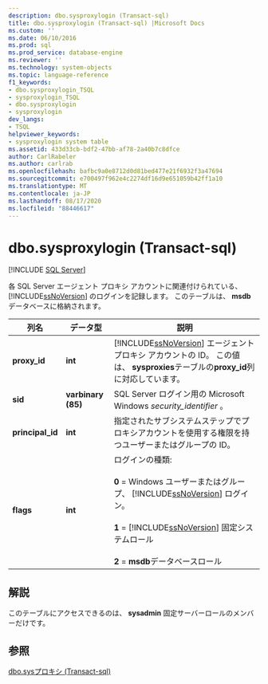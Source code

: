```yaml
---
description: dbo.sysproxylogin (Transact-sql)
title: dbo.sysproxylogin (Transact-sql) |Microsoft Docs
ms.custom: ''
ms.date: 06/10/2016
ms.prod: sql
ms.prod_service: database-engine
ms.reviewer: ''
ms.technology: system-objects
ms.topic: language-reference
f1_keywords:
- dbo.sysproxylogin_TSQL
- sysproxylogin_TSQL
- dbo.sysproxylogin
- sysproxylogin
dev_langs:
- TSQL
helpviewer_keywords:
- sysproxylogin system table
ms.assetid: 433d33cb-bdf2-47bb-af78-2a40b7c8dfce
author: CarlRabeler
ms.author: carlrab
ms.openlocfilehash: bafbc9a0e8712d0d81bed477e21f6932f3a47694
ms.sourcegitcommit: e700497f962e4c2274df16d9e651059b42ff1a10
ms.translationtype: MT
ms.contentlocale: ja-JP
ms.lasthandoff: 08/17/2020
ms.locfileid: "88446617"
---
```

# <a name="dbosysproxylogin-transact-sql"></a>dbo.sysproxylogin (Transact-sql)
[!INCLUDE [SQL Server](../../includes/applies-to-version/sqlserver.md)]

  各 SQL Server エージェント プロキシ アカウントに関連付けられている、[!INCLUDE[ssNoVersion](../../includes/ssnoversion-md.md)] のログインを記録します。 このテーブルは、 **msdb** データベースに格納されます。  
  
|列名|データ型|説明|  
|-----------------|---------------|-----------------|  
|**proxy_id**|**int**|[!INCLUDE[ssNoVersion](../../includes/ssnoversion-md.md)] エージェント プロキシ アカウントの ID。 この値は、 **sysproxies**テーブルの**proxy_id**列に対応しています。|  
|**sid**|**varbinary (85)**|SQL Server ログイン用の Microsoft Windows *security_identifier* 。|  
|**principal_id**|**int**|指定されたサブシステムステップでプロキシアカウントを使用する権限を持つユーザーまたはグループの ID。|  
|**flags**|**int**|ログインの種類:<br /><br /> **0** = Windows ユーザーまたはグループ、 [!INCLUDE[ssNoVersion](../../includes/ssnoversion-md.md)] ログイン。<br /><br /> **1**  =  [!INCLUDE[ssNoVersion](../../includes/ssnoversion-md.md)] 固定システムロール<br /><br /> **2**  = **msdb**データベースロール|  
  
## <a name="remarks"></a>解説  
 このテーブルにアクセスできるのは、 **sysadmin** 固定サーバーロールのメンバーだけです。  
  
## <a name="see-also"></a>参照  
 [dbo.sysプロキシ &#40;Transact-sql&#41;](../../relational-databases/system-tables/dbo-sysproxies-transact-sql.md)  
  
  
